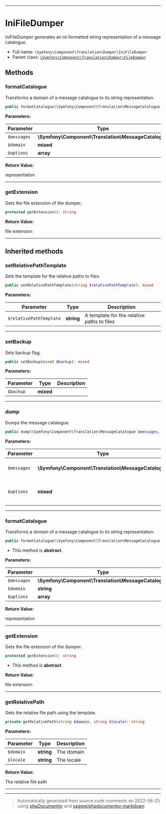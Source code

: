 ***

# IniFileDumper

IniFileDumper generates an ini formatted string representation of a message catalogue.



* Full name: `\Symfony\Component\Translation\Dumper\IniFileDumper`
* Parent class: [`\Symfony\Component\Translation\Dumper\FileDumper`](./FileDumper.md)




## Methods


### formatCatalogue

Transforms a domain of a message catalogue to its string representation.

```php
public formatCatalogue(\Symfony\Component\Translation\MessageCatalogue $messages, mixed $domain, array $options = array()): string
```








**Parameters:**

| Parameter | Type | Description |
|-----------|------|-------------|
| `$messages` | **\Symfony\Component\Translation\MessageCatalogue** |  |
| `$domain` | **mixed** |  |
| `$options` | **array** |  |


**Return Value:**

representation



***

### getExtension

Gets the file extension of the dumper.

```php
protected getExtension(): string
```









**Return Value:**

file extension



***


## Inherited methods


### setRelativePathTemplate

Sets the template for the relative paths to files.

```php
public setRelativePathTemplate(string $relativePathTemplate): mixed
```








**Parameters:**

| Parameter | Type | Description |
|-----------|------|-------------|
| `$relativePathTemplate` | **string** | A template for the relative paths to files |




***

### setBackup

Sets backup flag.

```php
public setBackup(mixed $backup): mixed
```








**Parameters:**

| Parameter | Type | Description |
|-----------|------|-------------|
| `$backup` | **mixed** |  |




***

### dump

Dumps the message catalogue.

```php
public dump(\Symfony\Component\Translation\MessageCatalogue $messages, mixed $options = array()): mixed
```








**Parameters:**

| Parameter | Type | Description |
|-----------|------|-------------|
| `$messages` | **\Symfony\Component\Translation\MessageCatalogue** | The message catalogue |
| `$options` | **mixed** | Options that are used by the dumper |




***

### formatCatalogue

Transforms a domain of a message catalogue to its string representation.

```php
public formatCatalogue(\Symfony\Component\Translation\MessageCatalogue $messages, string $domain, array $options = array()): string
```




* This method is **abstract**.



**Parameters:**

| Parameter | Type | Description |
|-----------|------|-------------|
| `$messages` | **\Symfony\Component\Translation\MessageCatalogue** |  |
| `$domain` | **string** |  |
| `$options` | **array** |  |


**Return Value:**

representation



***

### getExtension

Gets the file extension of the dumper.

```php
protected getExtension(): string
```




* This method is **abstract**.




**Return Value:**

file extension



***

### getRelativePath

Gets the relative file path using the template.

```php
private getRelativePath(string $domain, string $locale): string
```








**Parameters:**

| Parameter | Type | Description |
|-----------|------|-------------|
| `$domain` | **string** | The domain |
| `$locale` | **string** | The locale |


**Return Value:**

The relative file path



***


***
> Automatically generated from source code comments on 2022-06-25 using [phpDocumentor](http://www.phpdoc.org/) and [saggre/phpdocumentor-markdown](https://github.com/Saggre/phpDocumentor-markdown)
